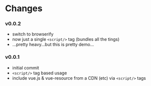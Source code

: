 # Changes

### v0.0.2

* switch to browserify
* now just a single `<script/>` tag (bundles all the tings)
* ...pretty heavy...but this is pretty demo...

### v0.0.1

* initial commit
* `<script/>` tag based usage
* include vue.js & vue-resource from a CDN (etc) via `<script/>` tags
